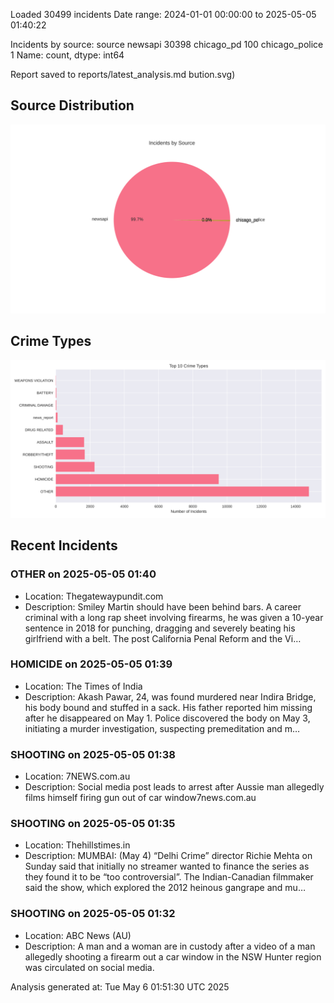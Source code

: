 
Loaded 30499 incidents
Date range: 2024-01-01 00:00:00 to 2025-05-05 01:40:22

Incidents by source:
source
newsapi           30398
chicago_pd          100
chicago_police        1
Name: count, dtype: int64

Report saved to reports/latest_analysis.md
bution.svg)

## Source Distribution
![Source Distribution](images/source_distribution.svg)

## Crime Types
![Crime Types](images/crime_types.svg)

## Recent Incidents

### OTHER on 2025-05-05 01:40
- Location: Thegatewaypundit.com
- Description: Smiley Martin should have been behind bars. A career criminal with a long rap sheet involving firearms, he was given a 10-year sentence in 2018 for punching, dragging and severely beating his girlfriend with a belt.
The post California Penal Reform and the Vi…


### HOMICIDE on 2025-05-05 01:39
- Location: The Times of India
- Description: Akash Pawar, 24, was found murdered near Indira Bridge, his body bound and stuffed in a sack. His father reported him missing after he disappeared on May 1. Police discovered the body on May 3, initiating a murder investigation, suspecting premeditation and m…


### SHOOTING on 2025-05-05 01:38
- Location: 7NEWS.com.au
- Description: Social media post leads to arrest after Aussie man allegedly films himself firing gun out of car window7news.com.au


### SHOOTING on 2025-05-05 01:35
- Location: Thehillstimes.in
- Description: MUMBAI: (May 4) “Delhi Crime” director Richie Mehta on Sunday said that initially no streamer wanted to finance the series as they found it to be “too controversial”. The Indian-Canadian filmmaker said the show, which explored the 2012 heinous gangrape and mu…


### SHOOTING on 2025-05-05 01:32
- Location: ABC News (AU)
- Description: A man and a woman are in custody after a video of a man allegedly shooting a firearm out a car window in the NSW Hunter region was circulated on social media.

Analysis generated at: Tue May  6 01:51:30 UTC 2025
